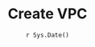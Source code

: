 ---
title : "Create VPC "
date :  "`r Sys.Date()`" 
weight : 1 
chapter : false
pre : " <b> 2.1 </b> "
---